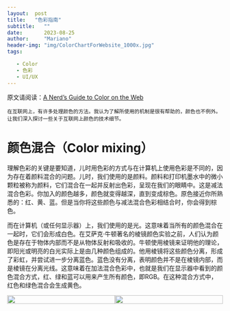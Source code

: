 ```yaml
---
layout:  post
title:   "色彩指南"
subtitle:   ""
date:       2023-08-25
author:     "Mariano"
header-img: "img/ColorChartForWebsite_1000x.jpg"
tags:    

   - Color
   - 色彩
   - UI/UX
---      
```

原文请阅读：[A Nerd’s Guide to Color on the Web](https://css-tricks.com/nerds-guide-color-web/)  
 

``在互联网上，有许多处理颜色的方法。我认为了解所使用的机制是很有帮助的，颜色也不例外。让我们深入探讨一些关于互联网上颜色的技术细节。``  
  
# 颜色混合（Color mixing）   
  
理解色彩的关键是要知道，儿时用色彩的方式与在计算机上使用色彩是不同的，因为存在着颜料混合的问题。儿时，我们使用的是颜料。颜料和打印机墨水中的微小颗粒被称为颜料，它们混合在一起并反射出色彩，呈现在我们的眼睛中。这是减法混合色彩。你加入的颜色越多，颜色就变得越深，直到变成棕色。原色接近你所熟悉的：红、黄、蓝。但是当你将这些颜色与减法混合色彩相结合时，你会得到棕色。

而在计算机（或任何显示器）上，我们使用的是光。这意味着当所有的颜色混合在一起时，它们会形成白色。在艾萨克·牛顿著名的棱镜颜色实验之前，人们认为颜色是存在于物体内部而不是从物体反射和吸收的。牛顿使用棱镜来证明他的理论，即阳光或明亮的白光实际上是由几种颜色组成的。他用棱镜将这些颜色分离，形成了彩虹，并尝试进一步分离蓝色。蓝色没有分离，表明颜色并不是在棱镜内部，而是棱镜在分离光线。这意味着在加法混合色彩中，也就是我们在显示器中看到的颜色混合方式，红、绿和蓝可以用来产生所有颜色，即RGB。在这种混合方式中，红色和绿色混合会生成黄色。 
<div class="p">
    <div class="p5">
    <img src="{{site.baseurl}}/img/pigment.jpg">
    </div>
    <div class="p5">
        <img src="{{site.baseurl}}/img/color-mixing.jpg">
    </div>
    <style>
       .p{display: flex;justify-content: space-between; width: 100%;align-items: baseline;}.p5{width: 50%;}.p5 img{width: 100%;display: block;}
    </style>
</div> 


